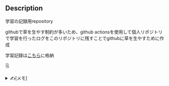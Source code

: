 ## Description
学習の記録用repository<br>

githubで草を生やす制約が多いため、github actionsを使用して個人リポジトリで学習を行ったログをこのリポジトリに残すことでgithubに草を生やすために作成

学習記録は[こちら](https://github.com/onishi-teppei/study-log/tree/main/study-log)に格納

🗒️

<details>
<summary>✍[メモ]</summary>
</details>
